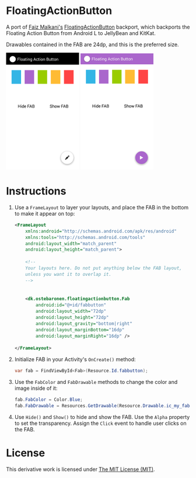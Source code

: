 FloatingActionButton
====================

A port of [Faiz Malkani's][faiz] [FloatingActionButton][fab] backport, which backports the Floating Action Button from Android L to JellyBean and KitKat.

Drawables contained in the FAB are 24dp, and this is the preferred size.

![ss1][ss1]
![ss2][ss2]

Instructions
============

1. Use a `FrameLayout` to layer your layouts, and place the FAB in the bottom to make it appear on top:

    ```xml
    <FrameLayout
        xmlns:android="http://schemas.android.com/apk/res/android"
        xmlns:tools="http://schemas.android.com/tools"
        android:layout_width="match_parent"
        android:layout_height="match_parent">

        <!--
        Your layouts here. Do not put anything below the FAB layout,
        unless you want it to overlap it.
        -->


        <dk.ostebaronen.floatingactionbutton.Fab
            android:id="@+id/fabbutton"
            android:layout_width="72dp"
            android:layout_height="72dp"
            android:layout_gravity="bottom|right"
            android:layout_marginBottom="16dp"
            android:layout_marginRight="16dp" />

    </FrameLayout>
    ```

2. Initialize FAB in your Activity's `OnCreate()` method:

    ```csharp
    var fab = FindViewById<Fab>(Resource.Id.fabbutton);
    ```

3. Use the `FabColor` and `FabDrawable` methods to change the color and image inside of it:

    ```csharp
    fab.FabColor = Color.Blue;
    fab.FabDrawable = Resources.GetDrawable(Resource.Drawable.ic_my_fab);
    ```

4. Use `Hide()` and `Show()` to hide and show the FAB. Use the `Alpha` property to set the transparency. Assign the `Click` event to handle user clicks on the FAB.

License
=======
This derivative work is licensed under [The MIT License (MIT)][license].


[faiz]: https://github.com/FaizMalkani
[fab]: https://github.com/FaizMalkani/FloatingActionButton
[license]: https://github.com/Cheesebaron/FloatingActionButton/blob/master/LICENSE
[ss1]: /Screenshots/1_small.png
[ss2]: /Screenshots/2_small.png
